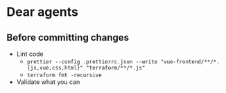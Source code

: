 # Dear agents

## Before committing changes

- Lint code
  - `prettier --config .prettierrc.json --write "vue-frontend/**/*.{js,vue,css,html}" "terraform/**/*.js"`
  - `terraform fmt -recursive`
- Validate what you can
